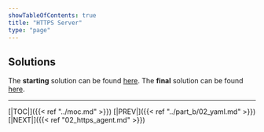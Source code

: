 ```yaml
---
showTableOfContents: true
title: "HTTPS Server"
type: "page"
---
```

## Solutions
The **starting** solution can be found [here](https://github.com/faanross/workshop_antisyphon_18092025/tree/main/Lesson03_Begin).
The **final** solution can be found [here](https://github.com/faanross/workshop_antisyphon_18092025/tree/main/Lesson03_Done).


___
[|TOC|]({{< ref "../moc.md" >}})
[|PREV|]({{< ref "../part_b/02_yaml.md" >}})
[|NEXT|]({{< ref "02_https_agent.md" >}})